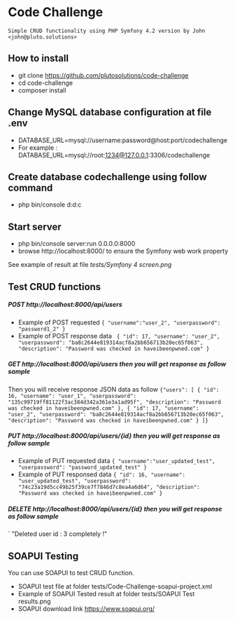 # Code Challenge
`
Simple CRUD functionality using PHP Symfony 4.2 version by John <john@pluto.solutions>
`

## How to install
* git clone https://github.com/plutosolutions/code-challenge
* cd code-challenge
* composer install

## Change MySQL database configuration at file .env
* DATABASE_URL=mysql://username:password@host:port/codechallenge
* For example : DATABASE_URL=mysql://root:1234@127.0.0.1:3306/codechallenge

## Create database codechallenge using follow command
* php bin/console d:d:c

## Start server
* php bin/console server:run 0.0.0.0:8000
* browse http://localhost:8000/ to ensure the Symfony web work property

See example of result at file *tests/Symfony 4 screen.png*

## Test CRUD functions
##### POST http://localhost:8000/api/users 
* Example of POST requested
`
{
   "username":"user_2",
   "userpassword": "password1_2"
}
`
* Example of POST response data
`
{
   "id": 17,
   "username": "user_2",
   "userpassword": "ba8c2644e819314acf8a2bb656713b20ec65f063",
   "description": "Password was checked in haveibeenpwned.com"
}`

##### GET http://localhost:8000/api/users then you will get response as follow sample
Then you will receive response JSON data as follow
`
{"users": [
      {
      "id": 16,
      "username": "user_1",
      "userpassword": "135c99719ff81122f3ac384d342a361e3a1ad95f",
      "description": "Password was checked in haveibeenpwned.com"
   },
      {
      "id": 17,
      "username": "user_2",
      "userpassword": "ba8c2644e819314acf8a2bb656713b20ec65f063",
      "description": "Password was checked in haveibeenpwned.com"
   }
]}
`

##### PUT http://localhost:8000/api/users/{id} then you will get response as follow sample
* Example of PUT requested data
`
{
   "username":"user_updated_test",
   "userpassword": "password_updated_test"
}
`
* Example of PUT responsed data
`
{
   "id": 16,
   "username": "user_updated_test",
   "userpassword": "74c23a19d5cc49b25f39ce7f7846d7c8ea4a6d64",
   "description": "Password was checked in haveibeenpwned.com"
}
`

##### DELETE http://localhost:8000/api/users/{id} then you will get response as follow sample
`
"Deleted user id : 3 completely !"

## SOAPUI Testing
You can use SOAPUI to test CRUD function.
* SOAPUI test file at folder tests/Code-Challenge-soapui-project.xml
* Example of SOAPUI Tested result at folder tests/SOAPUI Test results.png
* SOAPUI download link https://www.soapui.org/

